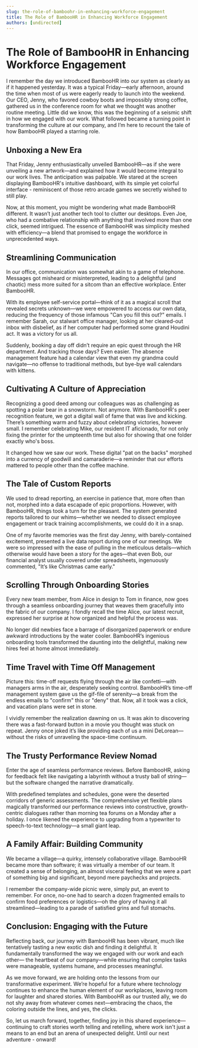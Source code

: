 ```yaml
---
slug: the-role-of-bamboohr-in-enhancing-workforce-engagement
title: The Role of BambooHR in Enhancing Workforce Engagement
authors: [undirected]
---
```



# The Role of BambooHR in Enhancing Workforce Engagement

I remember the day we introduced BambooHR into our system as clearly as if it happened yesterday. It was a typical Friday—early afternoon, around the time when most of us were eagerly ready to launch into the weekend. Our CEO, Jenny, who favored cowboy boots and impossibly strong coffee, gathered us in the conference room for what we thought was another routine meeting. Little did we know, this was the beginning of a seismic shift in how we engaged with our work. What followed became a turning point in transforming the culture at our company, and I’m here to recount the tale of how BambooHR played a starring role.

## Unboxing a New Era

That Friday, Jenny enthusiastically unveiled BambooHR—as if she were unveiling a new artwork—and explained how it would become integral to our work lives. The anticipation was palpable. We stared at the screen displaying BambooHR's intuitive dashboard, with its simple yet colorful interface - reminiscent of those retro arcade games we secretly wished to still play.

Now, at this moment, you might be wondering what made BambooHR different. It wasn’t just another tech tool to clutter our desktops. Even Joe, who had a combative relationship with anything that involved more than one click, seemed intrigued. The essence of BambooHR was simplicity meshed with efficiency—a blend that promised to engage the workforce in unprecedented ways.

## Streamlining Communication

In our office, communication was somewhat akin to a game of telephone. Messages got misheard or misinterpreted, leading to a delightful (and chaotic) mess more suited for a sitcom than an effective workplace. Enter BambooHR.

With its employee self-service portal—think of it as a magical scroll that revealed secrets unknown—we were empowered to access our own data, reducing the frequency of those infamous "Can you fill this out?" emails. I remember Sarah, our stalwart office manager, looking at her cleared-out inbox with disbelief, as if her computer had performed some grand Houdini act. It was a victory for us all.

Suddenly, booking a day off didn’t require an epic quest through the HR department. And tracking those days? Even easier. The absence management feature had a calendar view that even my grandma could navigate—no offense to traditional methods, but bye-bye wall calendars with kittens.

## Cultivating A Culture of Appreciation

Recognizing a good deed among our colleagues was as challenging as spotting a polar bear in a snowstorm. Not anymore. With BambooHR's peer recognition feature, we got a digital wall of fame that was live and kicking. There’s something warm and fuzzy about celebrating victories, however small. I remember celebrating Mike, our resident IT aficionado, for not only fixing the printer for the umpteenth time but also for showing that one folder exactly who's boss.

It changed how we saw our work. These digital "pat on the backs" morphed into a currency of goodwill and camaraderie—a reminder that our efforts mattered to people other than the coffee machine.

## The Tale of Custom Reports

We used to dread reporting, an exercise in patience that, more often than not, morphed into a data escapade of epic proportions. However, with BambooHR, things took a turn for the pleasant. The system generated reports tailored to our whims—whether we needed to dissect employee engagement or track training accomplishments, we could do it in a snap.

One of my favorite memories was the first day Jenny, with barely-contained excitement, presented a live data report during one of our meetings. We were so impressed with the ease of pulling in the meticulous details—which otherwise would have been a story for the ages—that even Bob, our financial analyst usually covered under spreadsheets, ingenuously commented, "It’s like Christmas came early."

## Scrolling Through Onboarding Stories

Every new team member, from Alice in design to Tom in finance, now goes through a seamless onboarding journey that weaves them gracefully into the fabric of our company. I fondly recall the time Alice, our latest recruit, expressed her surprise at how organized and helpful the process was.

No longer did newbies face a barrage of disorganized paperwork or endure awkward introductions by the water cooler. BambooHR’s ingenious onboarding tools transformed the daunting into the delightful, making new hires feel at home almost immediately.

## Time Travel with Time Off Management

Picture this: time-off requests flying through the air like confetti—with managers arms in the air, desperately seeking control. BambooHR’s time-off management system gave us the gif-file of serenity—a break from the endless emails to "confirm" this or "deny" that. Now, all it took was a click, and vacation plans were set in stone.

I vividly remember the realization dawning on us. It was akin to discovering there was a fast-forward button in a movie you thought was stuck on repeat. Jenny once joked it’s like providing each of us a mini DeLorean—without the risks of unraveling the space-time continuum.

## The Trusty Performance Review Nomad

Enter the age of seamless performance reviews. Before BambooHR, asking for feedback felt like navigating a labyrinth without a trusty ball of string—but the software changed the narrative dramatically.

With predefined templates and schedules, gone were the deserted corridors of generic assessments. The comprehensive yet flexible plans magically transformed our performance reviews into constructive, growth-centric dialogues rather than morning tea forums on a Monday after a holiday. I once likened the experience to upgrading from a typewriter to speech-to-text technology—a small giant leap.

## A Family Affair: Building Community

We became a village—a quirky, intensely collaborative village. BambooHR became more than software; it was virtually a member of our team. It created a sense of belonging, an almost visceral feeling that we were a part of something big and significant, beyond mere paychecks and projects.

I remember the company-wide picnic were, simply put, an event to remember. For once, no-one had to search a dozen fragmented emails to confirm food preferences or logistics—oh the glory of having it all streamlined—leading to a parade of satisfied grins and full stomachs.

## Conclusion: Engaging with the Future

Reflecting back, our journey with BambooHR has been vibrant, much like tentatively tasting a new exotic dish and finding it delightful. It fundamentally transformed the way we engaged with our work and each other— the heartbeat of our company—while ensuring that complex tasks were manageable, systems humane, and processes meaningful.

As we move forward, we are holding onto the lessons from our transformative experiment. We’re hopeful for a future where technology continues to enhance the human element of our workplaces, leaving room for laughter and shared stories. With BambooHR as our trusted ally, we do not shy away from whatever comes next—embracing the chaos, the coloring outside the lines, and yes, the clicks.

So, let us march forward, together, finding joy in this shared experience—continuing to craft stories worth telling and retelling, where work isn't just a means to an end but an arena of unexpected delight. Until our next adventure - onward!